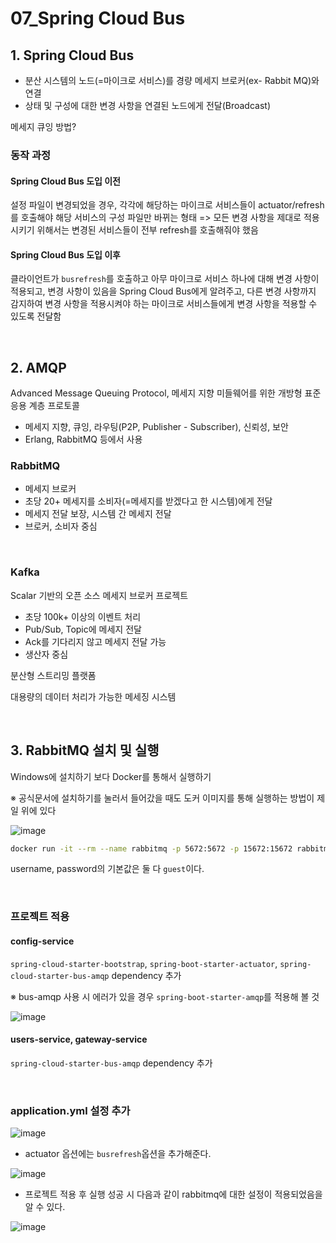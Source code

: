 # 07_Spring Cloud Bus

## 1. Spring Cloud Bus

- 분산 시스템의 노드(=마이크로 서비스)를 경량 메세지 브로커(ex- Rabbit MQ)와 연결
- 상태 및 구성에 대한 변경 사항을 연결된 노드에게 전달(Broadcast)

메세지 큐잉 방법?

### 동작 과정

#### Spring Cloud Bus 도입 이전

설정 파일이 변경되었을 경우, 각각에 해당하는 마이크로 서비스들이 actuator/refresh를 호출해야 해당 서비스의 구성 파일만 바뀌는 형태 => 모든 변경 사항을 제대로 적용시키기 위해서는 변경된 서비스들이 전부 refresh를 호출해줘야 했음

#### Spring Cloud Bus 도입 이후

클라이언트가 `busrefresh`를 호출하고 아무 마이크로 서비스 하나에 대해 변경 사항이 적용되고, 변경 사항이 있음을 Spring Cloud Bus에게 알려주고, 다른 변경 사항까지 감지하여 변경 사항을 적용시켜야 하는 마이크로 서비스들에게 변경 사항을 적용할 수 있도록 전달함

<br>

## 2. AMQP

Advanced Message Queuing Protocol, 메세지 지향 미들웨어를 위한 개방형 표준 응용 계층 프로토콜

- 메세지 지향, 큐잉, 라우팅(P2P, Publisher - Subscriber), 신뢰성, 보안
- Erlang, RabbitMQ 등에서 사용

### RabbitMQ

- 메세지 브로커
- 초당 20+ 메세지를 소비자(=메세지를 받겠다고 한 시스템)에게 전달
- 메세지 전달 보장, 시스템 간 메세지 전달
- 브로커, 소비자 중심

<br>

### Kafka

Scalar 기반의 오픈 소스 메세지 브로커 프로젝트

- 초당 100k+ 이상의 이벤트 처리
- Pub/Sub, Topic에 메세지 전달
- Ack를 기다리지 않고 메세지 전달 가능
- 생산자 중심

분산형 스트리밍 플랫폼

대용량의 데이터 처리가 가능한 메세징 시스템

<br>

## 3. RabbitMQ 설치 및 실행

Windows에 설치하기 보다 Docker를 통해서 실행하기

※ 공식문서에 설치하기를 눌러서 들어갔을 때도 도커 이미지를 통해 실행하는 방법이 제일 위에 있다

![image](https://user-images.githubusercontent.com/93081720/214313711-2902664b-9fb9-456c-817f-bdee8df4421e.png)

```bash
docker run -it --rm --name rabbitmq -p 5672:5672 -p 15672:15672 rabbitmq:3.11-management
```

username, password의 기본값은 둘 다 `guest`이다.

<br>

### 프로젝트 적용

#### config-service

`spring-cloud-starter-bootstrap`, `spring-boot-starter-actuator`, `spring-cloud-starter-bus-amqp` dependency 추가

※ bus-amqp 사용 시 에러가 있을 경우  `spring-boot-starter-amqp`를 적용해 볼 것

![image](https://user-images.githubusercontent.com/93081720/214321526-a51bc76f-b9c9-4e6e-a902-2efa8bf3fbc0.png)

#### users-service, gateway-service

`spring-cloud-starter-bus-amqp` dependency 추가

<br>

### application.yml 설정 추가

![image](https://user-images.githubusercontent.com/93081720/214324055-2fa242ec-4efc-4a4e-8e6d-7f3518858c1c.png)

- actuator 옵션에는 `busrefresh`옵션을 추가해준다.

![image](https://user-images.githubusercontent.com/93081720/214324191-197ced18-19e2-4610-87df-967f38b804d7.png)

- 프로젝트 적용 후 실행 성공 시 다음과 같이 rabbitmq에 대한 설정이 적용되었음을 알 수 있다.

![image](https://user-images.githubusercontent.com/93081720/214323953-6a9d7aba-6492-4d7a-86aa-823aed181ccc.png)